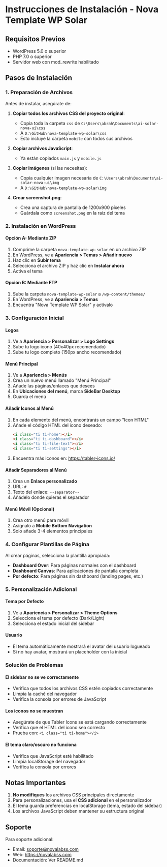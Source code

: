 # Instrucciones de Instalación - Nova Template WP Solar

## Requisitos Previos

- WordPress 5.0 o superior
- PHP 7.0 o superior
- Servidor web con mod_rewrite habilitado

## Pasos de Instalación

### 1. Preparación de Archivos

Antes de instalar, asegúrate de:

1. **Copiar todos los archivos CSS del proyecto original**:
   - Copia toda la carpeta `css` de `C:\Users\abrah\Documents\ai-solar-nova-ui\css` 
   - A `D:\GitHub\nova-template-wp-solar\css`
   - Esto incluye la carpeta `mobile` con todos sus archivos

2. **Copiar archivos JavaScript**:
   - Ya están copiados `main.js` y `mobile.js`

3. **Copiar imágenes** (si las necesitas):
   - Copia cualquier imagen necesaria de `C:\Users\abrah\Documents\ai-solar-nova-ui\img`
   - A `D:\GitHub\nova-template-wp-solar\img`

4. **Crear screenshot.png**:
   - Crea una captura de pantalla de 1200x900 píxeles
   - Guárdala como `screenshot.png` en la raíz del tema

### 2. Instalación en WordPress

#### Opción A: Mediante ZIP
1. Comprime la carpeta `nova-template-wp-solar` en un archivo ZIP
2. En WordPress, ve a **Apariencia > Temas > Añadir nuevo**
3. Haz clic en **Subir tema**
4. Selecciona el archivo ZIP y haz clic en **Instalar ahora**
5. Activa el tema

#### Opción B: Mediante FTP
1. Sube la carpeta `nova-template-wp-solar` a `/wp-content/themes/`
2. En WordPress, ve a **Apariencia > Temas**
3. Encuentra "Nova Template WP Solar" y actívalo

### 3. Configuración Inicial

#### Logos
1. Ve a **Apariencia > Personalizar > Logo Settings**
2. Sube tu logo icono (40x40px recomendado)
3. Sube tu logo completo (150px ancho recomendado)

#### Menú Principal
1. Ve a **Apariencia > Menús**
2. Crea un nuevo menú llamado "Menú Principal"
3. Añade las páginas/enlaces que desees
4. En **Ubicaciones del menú**, marca **SideBar Desktop**
5. Guarda el menú

#### Añadir Iconos al Menú
1. En cada elemento del menú, encontrarás un campo "Icon HTML"
2. Añade el código HTML del icono deseado:
   ```html
   <i class="ti ti-home"></i>
   <i class="ti ti-dashboard"></i>
   <i class="ti ti-file-text"></i>
   <i class="ti ti-settings"></i>
   ```
3. Encuentra más iconos en: https://tabler-icons.io/

#### Añadir Separadores al Menú
1. Crea un **Enlace personalizado**
2. URL: `#`
3. Texto del enlace: `--separator--`
4. Añádelo donde quieras el separador

#### Menú Móvil (Opcional)
1. Crea otro menú para móvil
2. Asígnalo a **Mobile Bottom Navigation**
3. Solo añade 3-4 elementos principales

### 4. Configurar Plantillas de Página

Al crear páginas, selecciona la plantilla apropiada:

- **Dashboard Over**: Para páginas normales con el dashboard
- **Dashboard Canvas**: Para aplicaciones de pantalla completa
- **Por defecto**: Para páginas sin dashboard (landing pages, etc.)

### 5. Personalización Adicional

#### Tema por Defecto
1. Ve a **Apariencia > Personalizar > Theme Options**
2. Selecciona el tema por defecto (Dark/Light)
3. Selecciona el estado inicial del sidebar

#### Usuario
- El tema automáticamente mostrará el avatar del usuario logueado
- Si no hay avatar, mostrará un placeholder con la inicial

### Solución de Problemas

#### El sidebar no se ve correctamente
- Verifica que todos los archivos CSS estén copiados correctamente
- Limpia la caché del navegador
- Verifica la consola por errores de JavaScript

#### Los iconos no se muestran
- Asegúrate de que Tabler Icons se está cargando correctamente
- Verifica que el HTML del icono sea correcto
- Prueba con: `<i class="ti ti-home"></i>`

#### El tema claro/oscuro no funciona
- Verifica que JavaScript esté habilitado
- Limpia localStorage del navegador
- Verifica la consola por errores

## Notas Importantes

1. **No modifiques** los archivos CSS principales directamente
2. Para personalizaciones, usa el **CSS adicional** en el personalizador
3. El tema guarda preferencias en localStorage (tema, estado del sidebar)
4. Los archivos JavaScript deben mantener su estructura original

## Soporte

Para soporte adicional:
- Email: soporte@novalabss.com
- Web: https://novalabss.com
- Documentación: Ver README.md